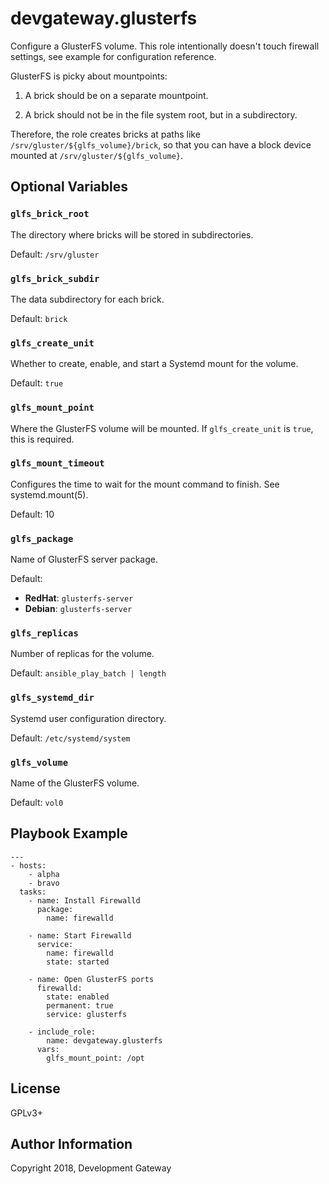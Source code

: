 # devgateway.glusterfs

Configure a GlusterFS volume. This role intentionally doesn't touch firewall settings, see example
for configuration reference.

GlusterFS is picky about mountpoints:

1. A brick should be on a separate mountpoint.

2. A brick should not be in the file system root, but in a subdirectory.

Therefore, the role creates bricks at paths like `/srv/gluster/${glfs_volume}/brick`, so that you
can have a block device mounted at `/srv/gluster/${glfs_volume}`.

## Optional Variables

### `glfs_brick_root`

The directory where bricks will be stored in subdirectories.

Default: ``` /srv/gluster ```

### `glfs_brick_subdir`

The data subdirectory for each brick.

Default: ``` brick ```

### `glfs_create_unit`

Whether to create, enable, and start a Systemd mount for the volume.

Default: ``` true ```

### `glfs_mount_point`

Where the GlusterFS volume will be mounted. If `glfs_create_unit` is `true`, this is required.

### `glfs_mount_timeout`

Configures the time to wait for the mount command to finish. See systemd.mount(5).

Default: 10

### `glfs_package`

Name of GlusterFS server package.

Default:

* **RedHat**: ``` glusterfs-server ```
* **Debian**: ``` glusterfs-server ```

### `glfs_replicas`

Number of replicas for the volume.

Default: `ansible_play_batch | length`

### `glfs_systemd_dir`

Systemd user configuration directory.

Default: ``` /etc/systemd/system ```

### `glfs_volume`

Name of the GlusterFS volume.

Default: ``` vol0 ```

## Playbook Example

    ---
    - hosts:
        - alpha
        - bravo
      tasks:
        - name: Install Firewalld
          package:
            name: firewalld

        - name: Start Firewalld
          service:
            name: firewalld
            state: started

        - name: Open GlusterFS ports
          firewalld:
            state: enabled
            permanent: true
            service: glusterfs

        - include_role:
            name: devgateway.glusterfs
          vars:
            glfs_mount_point: /opt


## License

GPLv3+

## Author Information

Copyright 2018, Development Gateway
